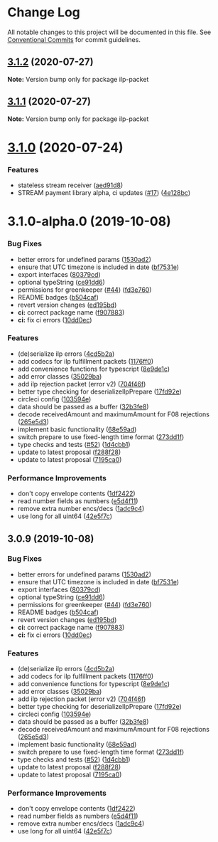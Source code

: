 # Change Log

All notable changes to this project will be documented in this file.
See [Conventional Commits](https://conventionalcommits.org) for commit guidelines.

## [3.1.2](https://github.com/interledgerjs/interledgerjs/compare/ilp-packet@3.1.1...ilp-packet@3.1.2) (2020-07-27)

**Note:** Version bump only for package ilp-packet





## [3.1.1](https://github.com/interledgerjs/interledgerjs/compare/ilp-packet@3.1.0...ilp-packet@3.1.1) (2020-07-27)

**Note:** Version bump only for package ilp-packet





# [3.1.0](https://github.com/interledgerjs/interledgerjs/compare/ilp-packet@3.1.0-alpha.0...ilp-packet@3.1.0) (2020-07-24)


### Features

* stateless stream receiver ([aed91d8](https://github.com/interledgerjs/interledgerjs/commit/aed91d85c06aa73af77a8c3891d388257b74ede8))
* STREAM payment library alpha, ci updates ([#17](https://github.com/interledgerjs/interledgerjs/issues/17)) ([4e128bc](https://github.com/interledgerjs/interledgerjs/commit/4e128bcee372144c1324a73e8b51223a0b133f2e))





# 3.1.0-alpha.0 (2019-10-08)


### Bug Fixes

* better errors for undefined params ([1530ad2](https://github.com/interledgerjs/interledgerjs/commit/1530ad2))
* ensure that UTC timezone is included in date ([bf7531e](https://github.com/interledgerjs/interledgerjs/commit/bf7531e))
* export interfaces ([80379cd](https://github.com/interledgerjs/interledgerjs/commit/80379cd))
* optional typeString ([ce91dd6](https://github.com/interledgerjs/interledgerjs/commit/ce91dd6))
* permissions for greenkeeper ([#44](https://github.com/interledgerjs/interledgerjs/issues/44)) ([fd3e760](https://github.com/interledgerjs/interledgerjs/commit/fd3e760))
* README badges ([b504caf](https://github.com/interledgerjs/interledgerjs/commit/b504caf))
* revert version changes ([ed195bd](https://github.com/interledgerjs/interledgerjs/commit/ed195bd))
* **ci:** correct package name ([f907883](https://github.com/interledgerjs/interledgerjs/commit/f907883))
* **ci:** fix ci errors ([10dd0ec](https://github.com/interledgerjs/interledgerjs/commit/10dd0ec))


### Features

* (de)serialize ilp errors ([4cd5b2a](https://github.com/interledgerjs/interledgerjs/commit/4cd5b2a))
* add codecs for ilp fulfillment packets ([1176ff0](https://github.com/interledgerjs/interledgerjs/commit/1176ff0))
* add convenience functions for typescript ([8e9de1c](https://github.com/interledgerjs/interledgerjs/commit/8e9de1c))
* add error classes ([35029ba](https://github.com/interledgerjs/interledgerjs/commit/35029ba))
* add ilp rejection packet (error v2) ([704f46f](https://github.com/interledgerjs/interledgerjs/commit/704f46f))
* better type checking for deserializeIlpPrepare ([17fd92e](https://github.com/interledgerjs/interledgerjs/commit/17fd92e))
* circleci config ([103594e](https://github.com/interledgerjs/interledgerjs/commit/103594e))
* data should be passed as a buffer ([32b3fe8](https://github.com/interledgerjs/interledgerjs/commit/32b3fe8))
* decode receivedAmount and maximumAmount for F08 rejections ([265e5d3](https://github.com/interledgerjs/interledgerjs/commit/265e5d3))
* implement basic functionality ([68e59ad](https://github.com/interledgerjs/interledgerjs/commit/68e59ad))
* switch prepare to use fixed-length time format ([273dd1f](https://github.com/interledgerjs/interledgerjs/commit/273dd1f))
* type checks and tests ([#52](https://github.com/interledgerjs/interledgerjs/issues/52)) ([1d4cbb1](https://github.com/interledgerjs/interledgerjs/commit/1d4cbb1))
* update to latest proposal ([f288f28](https://github.com/interledgerjs/interledgerjs/commit/f288f28))
* update to latest proposal ([7195ca0](https://github.com/interledgerjs/interledgerjs/commit/7195ca0))


### Performance Improvements

* don't copy envelope contents ([1df2422](https://github.com/interledgerjs/interledgerjs/commit/1df2422))
* read number fields as numbers ([e5d4f11](https://github.com/interledgerjs/interledgerjs/commit/e5d4f11))
* remove extra number encs/decs ([1adc9c4](https://github.com/interledgerjs/interledgerjs/commit/1adc9c4))
* use long for all uint64 ([42e5f7c](https://github.com/interledgerjs/interledgerjs/commit/42e5f7c))





## 3.0.9 (2019-10-08)


### Bug Fixes

* better errors for undefined params ([1530ad2](https://github.com/interledgerjs/interledgerjs/commit/1530ad2))
* ensure that UTC timezone is included in date ([bf7531e](https://github.com/interledgerjs/interledgerjs/commit/bf7531e))
* export interfaces ([80379cd](https://github.com/interledgerjs/interledgerjs/commit/80379cd))
* optional typeString ([ce91dd6](https://github.com/interledgerjs/interledgerjs/commit/ce91dd6))
* permissions for greenkeeper ([#44](https://github.com/interledgerjs/interledgerjs/issues/44)) ([fd3e760](https://github.com/interledgerjs/interledgerjs/commit/fd3e760))
* README badges ([b504caf](https://github.com/interledgerjs/interledgerjs/commit/b504caf))
* revert version changes ([ed195bd](https://github.com/interledgerjs/interledgerjs/commit/ed195bd))
* **ci:** correct package name ([f907883](https://github.com/interledgerjs/interledgerjs/commit/f907883))
* **ci:** fix ci errors ([10dd0ec](https://github.com/interledgerjs/interledgerjs/commit/10dd0ec))


### Features

* (de)serialize ilp errors ([4cd5b2a](https://github.com/interledgerjs/interledgerjs/commit/4cd5b2a))
* add codecs for ilp fulfillment packets ([1176ff0](https://github.com/interledgerjs/interledgerjs/commit/1176ff0))
* add convenience functions for typescript ([8e9de1c](https://github.com/interledgerjs/interledgerjs/commit/8e9de1c))
* add error classes ([35029ba](https://github.com/interledgerjs/interledgerjs/commit/35029ba))
* add ilp rejection packet (error v2) ([704f46f](https://github.com/interledgerjs/interledgerjs/commit/704f46f))
* better type checking for deserializeIlpPrepare ([17fd92e](https://github.com/interledgerjs/interledgerjs/commit/17fd92e))
* circleci config ([103594e](https://github.com/interledgerjs/interledgerjs/commit/103594e))
* data should be passed as a buffer ([32b3fe8](https://github.com/interledgerjs/interledgerjs/commit/32b3fe8))
* decode receivedAmount and maximumAmount for F08 rejections ([265e5d3](https://github.com/interledgerjs/interledgerjs/commit/265e5d3))
* implement basic functionality ([68e59ad](https://github.com/interledgerjs/interledgerjs/commit/68e59ad))
* switch prepare to use fixed-length time format ([273dd1f](https://github.com/interledgerjs/interledgerjs/commit/273dd1f))
* type checks and tests ([#52](https://github.com/interledgerjs/interledgerjs/issues/52)) ([1d4cbb1](https://github.com/interledgerjs/interledgerjs/commit/1d4cbb1))
* update to latest proposal ([f288f28](https://github.com/interledgerjs/interledgerjs/commit/f288f28))
* update to latest proposal ([7195ca0](https://github.com/interledgerjs/interledgerjs/commit/7195ca0))


### Performance Improvements

* don't copy envelope contents ([1df2422](https://github.com/interledgerjs/interledgerjs/commit/1df2422))
* read number fields as numbers ([e5d4f11](https://github.com/interledgerjs/interledgerjs/commit/e5d4f11))
* remove extra number encs/decs ([1adc9c4](https://github.com/interledgerjs/interledgerjs/commit/1adc9c4))
* use long for all uint64 ([42e5f7c](https://github.com/interledgerjs/interledgerjs/commit/42e5f7c))
